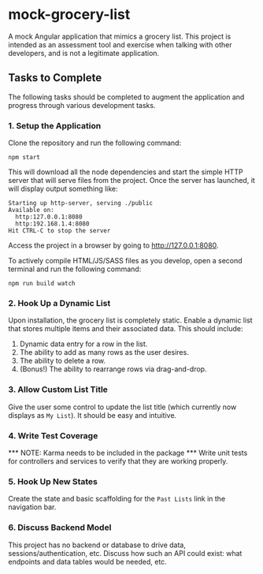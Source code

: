 # mock-grocery-list
A mock Angular application that mimics a grocery list. This project is intended as an assessment tool and exercise when talking with other developers, and is not a legitimate application.

## Tasks to Complete
The following tasks should be completed to augment the application and progress through various development tasks.

### 1. Setup the Application
Clone the repository and run the following command:
```
npm start
```

This will download all the node dependencies and start the simple HTTP server that will serve files from the project. Once the server has launched, it will display output something like:

```
Starting up http-server, serving ./public
Available on:
  http:127.0.0.1:8080
  http:192.168.1.4:8080
Hit CTRL-C to stop the server
```

Access the project in a browser by going to http://127.0.0.1:8080.

To actively compile HTML/JS/SASS files as you develop, open a second terminal and run the following command:

```
npm run build watch
```

### 2. Hook Up a Dynamic List
Upon installation, the grocery list is completely static. Enable a dynamic list that stores multiple items and their associated data. This should include:

1. Dynamic data entry for a row in the list.
2. The ability to add as many rows as the user desires.
3. The ability to delete a row.
4. (Bonus!) The ability to rearrange rows via drag-and-drop.

### 3. Allow Custom List Title
Give the user some control to update the list title (which currently now displays as `My List`). It should be easy and intuitive.

### 4. Write Test Coverage
*** NOTE: Karma needs to be included in the package ***
Write unit tests for controllers and services to verify that they are working properly.

### 5. Hook Up New States
Create the state and basic scaffolding for the `Past Lists` link in the navigation bar.

### 6. Discuss Backend Model
This project has no backend or database to drive data, sessions/authentication, etc. Discuss how such an API could exist: what endpoints and data tables would be needed, etc.

